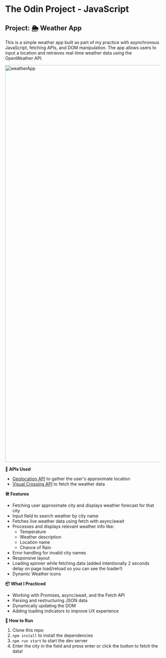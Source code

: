 # The Odin Project - JavaScript
## Project: 🌦️ Weather App

This is a simple weather app built as part of my practice with asynchronous JavaScript, fetching APIs, and DOM manipulation. The app allows users to input a location and retrieves real-time weather data using the OpenWeather API.

<img width="2556" height="1282" alt="weatherApp" src="https://github.com/user-attachments/assets/5cdf2145-7127-4be4-847d-1c76a07f487c" />

**🧠 APIs Used**
* [Geolocation API](https://geolocation-db.com/) to gather the user's approximate location 
* [Visual Crossing API](https://www.visualcrossing.com/weather-api/) to fetch the weather data

      
**🛠️ Features** 
* Fetching user approximate city and displays weather forecast for that city
* Input field to search weather by city name
* Fetches live weather data using fetch with async/await
* Processes and displays relevant weather info like:
  - Temperature
  - Weather description
  - Location name
  - Chance of Rain
* Error handling for invalid city names
* Responsive layout
* Loading spinner while fetching data (added intentionally 2 seconds delay on page load/reload so you can see the loader!)
* Dynamic Weather icons

**📦 What I Practiced**
* Working with Promises, async/await, and the Fetch API
* Parsing and restructuring JSON data
* Dynamically updating the DOM
* Adding loading indicators to improve UX experience

**🚀 How to Run**
1. Clone this repo
2. ```npm install``` to install the dependencies
3. ```npm run start``` to start the dev server
4. Enter the city in the field and press enter or click the button to fetch the data!
